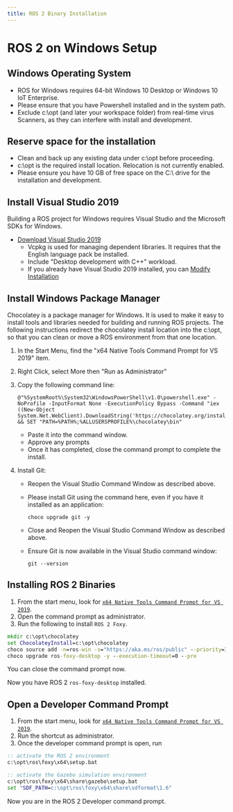 ```yaml
---
title: ROS 2 Binary Installation
---
```


# ROS 2 on Windows Setup

## Windows Operating System

* ROS for Windows requires 64-bit Windows 10 Desktop or Windows 10 IoT Enterprise.
* Please ensure that you have Powershell installed and in the system path.
* Exclude c:\opt (and later your workspace folder) from real-time virus Scanners, as they can interfere with install and development.

## Reserve space for the installation

* Clean and back up any existing data under c:\opt before proceeding.
* c:\opt is the required install location. Relocation is not currently enabled.
* Please ensure you have 10 GB of free space on the C:\ drive for the installation and development.

## Install Visual Studio 2019

Building a ROS project for Windows requires Visual Studio and the Microsoft SDKs for Windows.

* [Download Visual Studio 2019](https://docs.microsoft.com/en-us/cpp/build/vscpp-step-0-installation?view=vs-2019)
    * Vcpkg is used for managing dependent libraries. It requires that the English language pack be installed.
    * Include "Desktop development with C++" workload.
    * If you already have Visual Studio 2019 installed, you can [Modify Installation](https://docs.microsoft.com/en-us/visualstudio/install/modify-visual-studio?view=vs-2019)

## Install Windows Package Manager

Chocolatey is a package manager for Windows. It is used to make it easy to install tools and libraries needed for building and running ROS projects. The following instructions redirect the chocolatey install location into the c:\opt, so that you can clean or move a ROS environment from that one location.

1. In the Start Menu, find the "x64 Native Tools Command Prompt for VS 2019" item.
2. Right Click, select More then "Run as Administrator"
3. Copy the following command line:

    ```
    @"%SystemRoot%\System32\WindowsPowerShell\v1.0\powershell.exe" -NoProfile -InputFormat None -ExecutionPolicy Bypass -Command "iex ((New-Object System.Net.WebClient).DownloadString('https://chocolatey.org/install.ps1'))" && SET "PATH=%PATH%;%ALLUSERSPROFILE%\chocolatey\bin"
    ```

    * Paste it into the command window.
    * Approve any prompts
    * Once it has completed, close the command prompt to complete the install.

4. Install Git:

    * Reopen the Visual Studio Command Window as described above.
    * Please install Git using the command here, even if you have it installed as an application:

        ```
        choco upgrade git -y
        ```

    * Close and Reopen the Visual Studio Command Window as described above.
    * Ensure Git is now available in the Visual Studio command window:

        ```
        git --version
        ```

## Installing ROS 2 Binaries

1. From the start menu, look for [`x64 Native Tools Command Prompt for VS 2019`][vsdevcmd].
2. Open the command prompt as administrator.
3. Run the following to install `ROS 2 Foxy`.

```bat
mkdir c:\opt\chocolatey
set ChocolateyInstall=c:\opt\chocolatey
choco source add -n=ros-win -s="https://aka.ms/ros/public" --priority=1
choco upgrade ros-foxy-desktop -y --execution-timeout=0 --pre
```

You can close the command prompt now.

Now you have ROS 2 `ros-foxy-desktop` installed. 

## Open a Developer Command Prompt

1. From the start menu, look for [`x64 Native Tools Command Prompt for VS 2019`][vsdevcmd].
2. Run the shortcut as administrator.
3. Once the developer command prompt is open, run

```bat
:: activate the ROS 2 environment
c:\opt\ros\foxy\x64\setup.bat

:: activate the Gazebo simulation environment
c:\opt\ros\foxy\x64\share\gazebo\setup.bat
set "SDF_PATH=c:\opt\ros\foxy\x64\share\sdformat\1.6"
```

Now you are in the ROS 2 Developer command prompt.

[vsdevcmd]: https://docs.microsoft.com/en-us/dotnet/framework/tools/developer-command-prompt-for-vs
